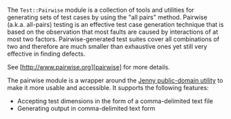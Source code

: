 The `Test::Pairwise` module is a collection of tools and utilities for generating sets of test cases by using the "all pairs" method.  Pairwise (a.k.a. all-pairs) testing is an effective test case generation technique that is based on the observation that most faults are caused by interactions of at most two factors. Pairwise-generated test suites cover all combinations of two and therefore are much smaller than exhaustive ones yet still very effective in finding defects.

See [http://www.pairwise.org][pairwise] for more details.

The pairwise module is a wrapper around the [Jenny public-domain utility][jenny] to make it more usable and accessible.  It supports the following features:

* Accepting test dimensions in the form of a comma-delimited text file
* Generating output in comma-delimited text form

[jenny]: http://burtleburtle.net/bob/math/jenny.html
[pairwise]: http://www.pairwise.org
